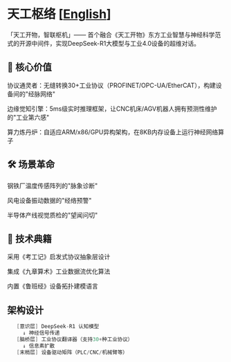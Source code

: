# 天工枢络 [**[English](README_en.md)**]
「天工开物，智联枢机」—— 首个融合《天工开物》东方工业智慧与神经科学范式的开源中间件，实现DeepSeek-R1大模型与工业4.0设备的超维对话。

## 🌟 核心价值

协议通灵者：无缝转换30+工业协议（PROFINET/OPC-UA/EtherCAT），构建设备间的"经脉网络"

边缘觉知引擎：5ms级实时推理框架，让CNC机床/AGV机器人拥有预测性维护的"工业第六感"

算力炼丹炉：自适应ARM/x86/GPU异构架构，在8KB内存设备上运行神经网络算子

## 🛠 场景革命

钢铁厂温度传感阵列的"脉象诊断"

风电设备振动数据的"经络预警"

半导体产线视觉质检的"望闻问切"

## 📜 技术典籍

采用《考工记》启发式协议抽象层设计

集成《九章算术》工业数据流优化算法

内置《鲁班经》设备拓扑建模语言

## 架构设计
```C++
   [意识层] DeepSeek-R1 认知模型
     ↓ 神经信号传递
   [脑桥层] 工业协议翻译器（支持30+种工业协议）
     ↓ 信息素扩散
   [末梢层] 设备驱动矩阵（PLC/CNC/机械臂等）
```


